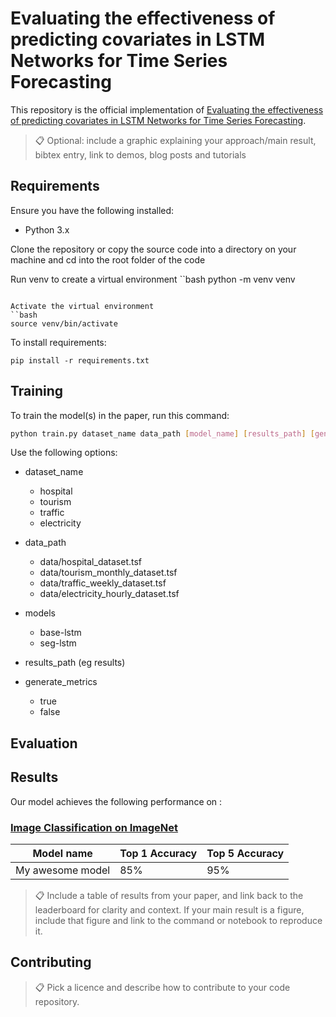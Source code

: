 # Evaluating the effectiveness of predicting covariates in LSTM Networks for Time Series Forecasting

This repository is the official implementation of [Evaluating the effectiveness of predicting covariates in LSTM Networks for Time Series Forecasting](https://arxiv.org/abs/2030.12345). 

>📋  Optional: include a graphic explaining your approach/main result, bibtex entry, link to demos, blog posts and tutorials

## Requirements
Ensure you have the following installed:
- Python 3.x

Clone the repository or copy the source code into a directory on your machine and cd into the root folder of the code

Run venv to create a virtual environment
``bash
python -m venv venv
```

Activate the virtual environment
``bash
source venv/bin/activate
```

To install requirements:

```setup
pip install -r requirements.txt
```

## Training

To train the model(s) in the paper, run this command:

```bash
python train.py dataset_name data_path [model_name] [results_path] [generate_metrics]
```
Use the following options:

- dataset_name
    - hospital
    - tourism
    - traffic
    - electricity

- data_path
    - data/hospital_dataset.tsf
    - data/tourism_monthly_dataset.tsf
    - data/traffic_weekly_dataset.tsf
    - data/electricity_hourly_dataset.tsf

- models
    - base-lstm
    - seg-lstm

- results_path (eg results)

- generate_metrics
    - true
    - false




## Evaluation


## Results

Our model achieves the following performance on :

### [Image Classification on ImageNet](https://paperswithcode.com/sota/image-classification-on-imagenet)

| Model name         | Top 1 Accuracy  | Top 5 Accuracy |
| ------------------ |---------------- | -------------- |
| My awesome model   |     85%         |      95%       |

>📋  Include a table of results from your paper, and link back to the leaderboard for clarity and context. If your main result is a figure, include that figure and link to the command or notebook to reproduce it. 


## Contributing

>📋  Pick a licence and describe how to contribute to your code repository. 